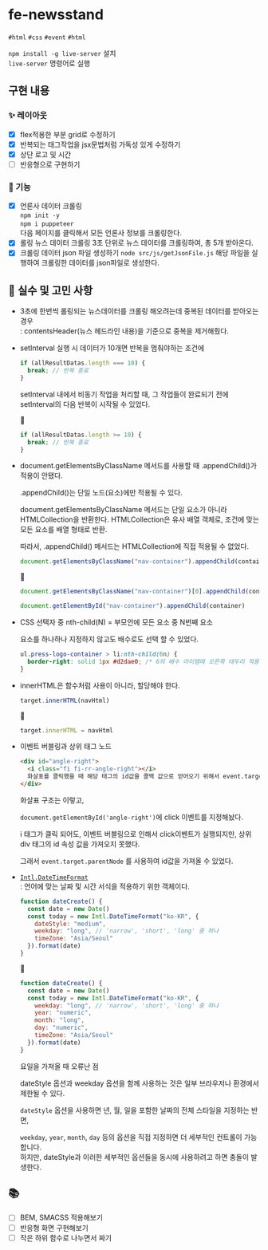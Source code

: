 # fe-newsstand

`#html` `#css` `#event` `#html`

`npm install -g live-server` 설치  
`live-server` 명령어로 실행

## 구현 내용

### ✨ 레이아웃

- [x] flex적용한 부분 grid로 수정하기
- [x] 반복되는 태그작업을 jsx문법처럼 가독성 있게 수정하기
- [x] 상단 로고 및 시간
- [ ] 반응형으로 구현하기

### 🔧 기능

- [x] 언론사 데이터 크롤링  
       `npm init -y`  
       `npm i puppeteer`  
       다음 페이지를 클릭해서 모든 언론사 정보를 크롤링한다.
- [x] 롤링 뉴스 데이터 크롤링
      3초 단위로 뉴스 데이터를 크롤링하여, 총 5개 받아온다.
- [x] 크롤링 데이터 json 파일 생성하기
      `node src/js/getJsonFile.js`
      해당 파일을 실행하여 크롤링한 데이터를 json파일로 생성한다.

## 🤔 실수 및 고민 사항

- 3초에 한번씩 롤링되는 뉴스데이터를 크롤링 해오려는데 중복된 데이터를 받아오는 경우  
  : contentsHeader(뉴스 헤드라인 내용)을 기준으로 중복을 제거해줬다.
- setInterval 실행 시 데이터가 10개면 반복을 멈춰야하는 조건에

  ```js
  if (allResultDatas.length === 10) {
    break; // 반복 종료
  }
  ```

  setInterval 내에서 비동기 작업을 처리할 때, 그 작업들이 완료되기 전에 setInterval의 다음 반복이 시작될 수 있었다.

  🔽

  ```js
  if (allResultDatas.length >= 10) {
    break; // 반복 종료
  }
  ```

- document.getElementsByClassName 메서드를 사용할 때 .appendChild()가 적용이 안됐다.

  .appendChild()는 단일 노드(요소)에만 적용될 수 있다.

  document.getElementsByClassName 메서드는 단일 요소가 아니라 HTMLCollection을 반환한다. HTMLCollection은 유사 배열 객체로, 조건에 맞는 모든 요소를 배열 형태로 반환.

  따라서, .appendChild() 메서드는 HTMLCollection에 직접 적용될 수 없었다.

  ```js
  document.getElementsByClassName("nav-container").appendChild(container)
  ```

  🔽

  ```js
  document.getElementsByClassName("nav-container")[0].appendChild(container)

  document.getElementById("nav-container").appendChild(container)
  ```

- CSS 선택자 중 nth-child(N) = 부모안에 모든 요소 중 N번째 요소

  요소를 하나하나 지정하지 않고도 배수로도 선택 할 수 있었다.

  ```css
  ul.press-logo-container > li:nth-child(6n) {
    border-right: solid 1px #d2dae0; /* 6의 배수 아이템에 오른쪽 테두리 적용 */
  }
  ```

- innerHTML은 함수처럼 사용이 아니라, 할당해야 한다.

  ```js
  target.innerHTML(navHtml)
  ```

  🔽

  ```js
  target.innerHTML = navHtml
  ```

- 이벤트 버블링과 상위 태그 노드

  ```html
  <div id="angle-right">
    <i class="fi fi-rr-angle-right"></i>
    화살표를 클릭했을 때 해당 태그의 id값을 콜백 값으로 얻어오기 위해서 event.target을 사용했는데,
  </div>
  ```

  화살표 구조는 이렇고,

  `document.getElementById('angle-right')`에 click 이벤트를 지정해놨다.

  i 태그가 클릭 되어도, 이벤트 버블링으로 인해서 click이벤트가 실행되지만, 상위 div 태그의 id 속성 값을 가져오지 못했다.

  그래서 `event.target.parentNode` 를 사용하여 id값을 가져올 수 있었다.

- [`Intl.DateTimeFormat`](https://developer.mozilla.org/ko/docs/Web/JavaScript/Reference/Global_Objects/Intl/DateTimeFormat)  
  : 언어에 맞는 날짜 및 시간 서식을 적용하기 위한 객체이다.

  ```js
  function dateCreate() {
    const date = new Date()
    const today = new Intl.DateTimeFormat("ko-KR", {
      dateStyle: "medium",
      weekday: "long", // 'narrow', 'short', 'long' 중 하나
      timeZone: "Asia/Seoul"
    }).format(date)
  }
  ```

  🔽

  ```js
  function dateCreate() {
    const date = new Date()
    const today = new Intl.DateTimeFormat("ko-KR", {
      weekday: "long", // 'narrow', 'short', 'long' 중 하나
      year: "numeric",
      month: "long",
      day: "numeric",
      timeZone: "Asia/Seoul"
    }).format(date)
  }
  ```

  요일을 가져올 때 오류난 점

  dateStyle 옵션과 weekday 옵션을 함께 사용하는 것은 일부 브라우저나 환경에서 제한될 수 있다.

  `dateStyle` 옵션을 사용하면 년, 월, 일을 포함한 날짜의 전체 스타일을 지정하는 반면,

  `weekday`, `year`, `month`, `day` 등의 옵션을 직접 지정하면 더 세부적인 컨트롤이 가능합니다.  
  하지만, dateStyle과 이러한 세부적인 옵션들을 동시에 사용하려고 하면 충돌이 발생한다.

## 📚

- [ ] BEM, SMACSS 적용해보기
- [ ] 반응형 화면 구현해보기
- [ ] 작은 하위 함수로 나누면서 짜기
